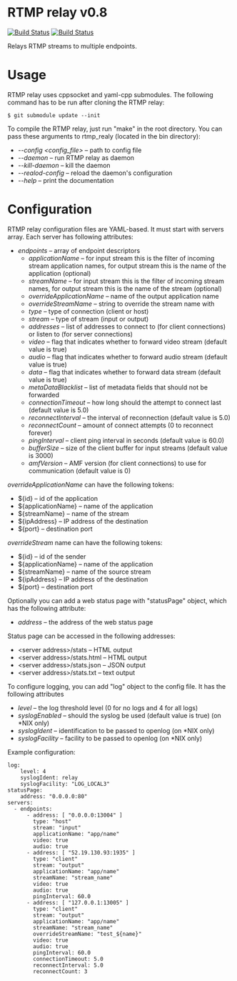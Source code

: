 # RTMP relay v0.8

[![Build Status](https://api.travis-ci.org/elnormous/rtmp_relay.svg?branch=master)](https://travis-ci.org/elnormous/rtmp_relay) [![Build Status](https://ci.appveyor.com/api/projects/status/9axwxwyf99dcr11d?svg=true)](https://ci.appveyor.com/project/elnormous/rtmp_relay)

Relays RTMP streams to multiple endpoints.

# Usage

RTMP relay uses cppsocket and yaml-cpp submodules. The following command has to be run after cloning the RTMP relay:

```
$ git submodule update --init
```

To compile the RTMP relay, just run "make" in the root directory.
You can pass these arguments to rtmp_realy (located in the bin directory):

* *--config <config_file>* – path to config file
* *--daemon* – run RTMP relay as daemon
* *--kill-daemon* – kill the daemon
* *--realod-config* – reload the daemon's configuration
* *--help* – print the documentation

# Configuration

RTMP relay configuration files are YAML-based. It must start with servers array. Each server has following attributes:

* *endpoints* – array of endpoint descriptors
  * *applicationName* – for input stream this is the filter of incoming stream application names, for output stream this is the name of the application (optional)
  * *streamName* – for input stream this is the filter of incoming stream names, for output stream this is the name of the stream (optional)
  * *overrideApplicationName* – name of the output application name
  * *overrideStreamName* – string to override the stream name with
  * *type* – type of connection (client or host)
  * *stream* – type of stream (input or output)
  * *addresses* – list of addresses to connect to (for client connections) or listen to (for server connections)
  * *video* – flag that indicates whether to forward video stream (default value is true)
  * *audio* – flag that indicates whether to forward audio stream (default value is true)
  * *data* – flag that indicates whether to forward data stream (default value is true)
  * *metaDataBlacklist* – list of metadata fields that should not be forwarded
  * *connectionTimeout* – how long should the attempt to connect last (default value is 5.0)
  * *reconnectInterval* – the interval of reconnection (default value is 5.0)
  * *reconnectCount* – amount of connect attempts (0 to reconnect forever)
  * *pingInterval* – client ping interval in seconds (default value is 60.0)
  * *bufferSize* – size of the client buffer for input streams (default value is 3000)
  * *amfVersion* – AMF version (for client connections) to use for communication (default value is 0)

*overrideApplicationName* can have the following tokens:

* ${id} – id of the application
* ${applicationName} – name of the application
* ${streamName} – name of the stream
* ${ipAddress} – IP address of the destination
* ${port} – destination port

*overrideStream* name can have the following tokens:

* ${id} – id of the sender
* ${applicationName} – name of the application
* ${streamName} – name of the source stream
* ${ipAddress} – IP address of the destination
* ${port} – destination port

Optionally you can add a web status page with "statusPage" object, which has the following attribute:
* *address* – the address of the web status page

Status page can be accessed in the following addresses:
* &lt;server address&gt;/stats – HTML output
* &lt;server address&gt;/stats.html – HTML output
* &lt;server address&gt;/stats.json – JSON output
* &lt;server address&gt;/stats.txt – text output

To configure logging, you can add "log" object to the config file. It has the following attributes
* *level* – the log threshold level (0 for no logs and 4 for all logs)
* *syslogEnabled* – should the syslog be used (default value is true) (on *NIX only)
* *syslogIdent* – identification to be passed to openlog (on *NIX only)
* *syslogFacility* – facility to be passed to openlog (on *NIX only)

Example configuration:

    log:
        level: 4
        syslogIdent: relay
        syslogFacility: "LOG_LOCAL3"
    statusPage:
        address: "0.0.0.0:80"
    servers:
      - endpoints:
          - address: [ "0.0.0.0:13004" ]
            type: "host"
            stream: "input"
            applicationName: "app/name"
            video: true
            audio: true
          - address: [ "52.19.130.93:1935" ]
            type: "client"
            stream: "output"
            applicationName: "app/name"
            streamName: "stream_name"
            video: true
            audio: true
            pingInterval: 60.0
          - address: [ "127.0.0.1:13005" ]
            type: "client"
            stream: "output"
            applicationName: "app/name"
            streamName: "stream_name"
            overrideStreamName: "test_${name}"
            video: true
            audio: true
            pingInterval: 60.0
            connectionTimeout: 5.0
            reconnectInterval: 5.0
            reconnectCount: 3